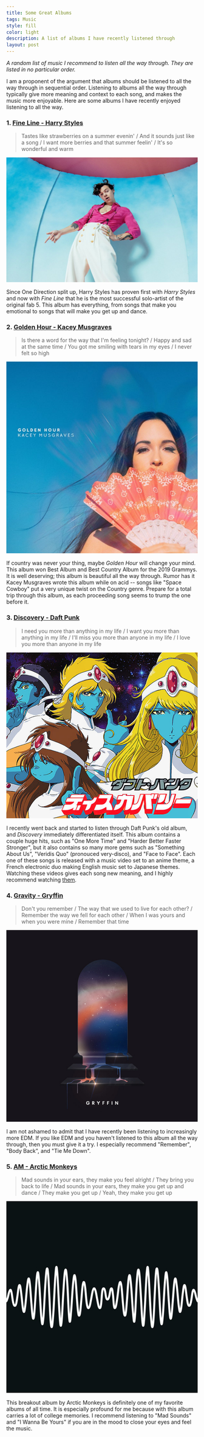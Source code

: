 ```yaml
---
title: Some Great Albums
tags: Music
style: fill
color: light
description: A list of albums I have recently listened through
layout: post
---
```

*A random list of music I recommend to listen all the way through. They are listed in no particular order.*

I am a proponent of the argument that albums should be listened to all the way through in sequential order. Listening to albums all the way through typically give more meaning and context to each song, and makes the music more enjoyable. Here are some albums I have recently enjoyed listening to all the way.

### 1. [Fine Line - Harry Styles](https://open.spotify.com/album/7xV2TzoaVc0ycW7fwBwAml?si=p4qqSLbITmK5PlBXFk2aQA)
> Tastes like strawberries on a summer evenin' / And it sounds just like a song / I want more berries and that summer feelin' / It's so wonderful and warm

![alt text](/images/albums/fine-line.png "fine line")

Since One Direction split up, Harry Styles has proven first with *Harry Styles* and now with *Fine Line* that he is the most successful solo-artist of the original fab 5. This album has everything, from songs that make you emotional to songs that will make you get up and dance.

### 2. [Golden Hour - Kacey Musgraves](https://open.spotify.com/album/7f6xPqyaolTiziKf5R5Z0c?si=kMP_6Zl2S1Sg7ubB3RArDA)
> Is there a word for the way that I'm feeling tonight? / Happy and sad at the same time / You got me smiling with tears in my eyes / I never felt so high

![alt text](/images/albums/golden-hour.jpg "golden hour")

If country was never your thing, maybe *Golden Hour* will change your mind. This album won Best Album and Best Country Album for the 2019 Grammys. It is well deserving; this album is beautiful all the way through. Rumor has it Kacey Musgraves wrote this album while on acid -- songs like "Space Cowboy" put a very unique twist on the Country genre. Prepare for a total trip through this album, as each proceeding song seems to trump the one before it.

### 3. [Discovery - Daft Punk](https://open.spotify.com/album/2noRn2Aes5aoNVsU6iWThc?si=74L3YTDVRZe1bnDJMC5VvA)
> I need you more than anything in my life / I want you more than anything in my life / I'll miss you more than anyone in my life / I love you more than anyone in my life

![alt text](/images/albums/daft-punk.jpg "daft punk")

I recently went back and started to listen through Daft Punk's old album, and *Discovery* immediately differentiated itself. This album contains a couple huge hits, such as "One More Time" and "Harder Better Faster Stronger", but it also contains so many more gems such as "Something About Us", "Veridis Quo" (pronouced very-disco), and "Face to Face". Each one of these songs is released with a music video set to an anime theme, a French electronic duo making English music set to Japanese themes. Watching these videos gives each song new meaning, and I highly recommend watching [them](https://www.youtube.com/watch?v=sOS9aOIXPEk).

### 4. [Gravity - Gryffin](https://open.spotify.com/album/2IAVHJdaRPFA6MQqXHoG75?si=iHErRFQXSGCWa8TE6A3FSQ)
> Don't you remember / The way that we used to live for each other? / Remember the way we fell for each other / When I was yours and when you were mine / Remember that time

![alt text](/images/albums/gryffin.jpeg "gryffin")

I am not ashamed to admit that I have recently been listening to increasingly more EDM. If you like EDM and you haven't listened to this album all the way through, then you must give it a try. I especially recommend "Remember", "Body Back", and "Tie Me Down".

### 5. [AM - Arctic Monkeys](https://open.spotify.com/album/78bpIziExqiI9qztvNFlQu?si=LQ3gBw48RRCWYmWXCgWLiA)
> Mad sounds in your ears, they make you feel alright / They bring you back to life / Mad sounds in your ears, they make you get up and dance / They make you get up / Yeah, they make you get up

![alt text](/images/albums/arctic-monkeys.jpg "arctic monkeys")

This breakout album by Arctic Monkeys is definitely one of my favorite albums of all time. It is especially profound for me because with this album carries a lot of college memories. I recommend listening to "Mad Sounds" and "I Wanna Be Yours" if you are in the mood to close your eyes and feel the music.
